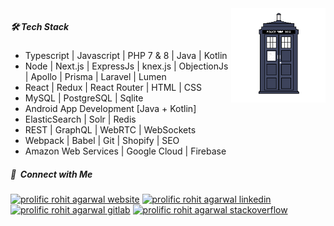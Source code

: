 <img width="30%" align="right" alt="tardis" src="https://raw.githubusercontent.com/prolific/prolific/main/assets/tardis.gif" />

##### 🛠 Tech Stack

- Typescript | Javascript | PHP 7 & 8 | Java | Kotlin
- Node | Next.js | ExpressJs | knex.js | ObjectionJs | Apollo | Prisma | Laravel | Lumen
- React | Redux | React Router | HTML | CSS
- MySQL | PostgreSQL | Sqlite
- Android App Development [Java + Kotlin]
- ElasticSearch | Solr | Redis
- REST | GraphQL | WebRTC | WebSockets
- Webpack | Babel | Git | Shopify | SEO
- Amazon Web Services | Google Cloud | Firebase


##### :link: &nbsp;Connect with Me
[![prolific rohit agarwal website](https://img.shields.io/badge/Website-rohit.prolific.space-blue?style=flat-square&logo=google-chrome)](https://rohit.prolific.space/)
[![prolific rohit agarwal linkedin](https://img.shields.io/badge/LinkedIn-prolificrohit-blue?style=flat-square&logo=linkedin)](https://www.linkedin.com/in/prolificrohit/)
[![prolific rohit agarwal gitlab](https://img.shields.io/badge/Gitlab-prolific-blue?style=flat-square&logo=gitlab)](https://gitlab.com/prolific)
[![prolific rohit agarwal stackoverflow](https://img.shields.io/badge/Stackoverflow-prolific-blue?style=flat-square&logo=stackoverflow)](https://stackoverflow.com/users/1489610/prolific)
